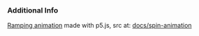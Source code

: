 ### Additional Info

[Ramping animation](https://apps.amandaghassaei.com/botanigram/docs/spin-animation/) made with p5.js, src at: [docs/spin-animation](docs/spin-animation)